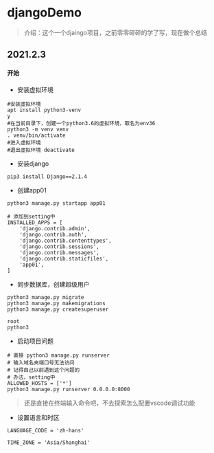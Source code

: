 # djangoDemo
> 介绍：这个一个djaingo项目，之前零零碎碎的学了写，现在做个总结
## 2021.2.3
#### 开始
- 安装虚拟环境
```
#安装虚拟环境
apt install python3-venv
y
#在当前目录下，创建一个python3.6的虚拟环境，取名为env36
python3 -m venv venv
. venv/bin/activate
#进入虚拟环境
#退出虚拟环境 deactivate
```
- 安装django
```
pip3 install Django==2.1.4
```
- 创建app01

```
python3 manage.py startapp app01

# 添加到setting中
INSTALLED_APPS = [
    'django.contrib.admin',
    'django.contrib.auth',
    'django.contrib.contenttypes',
    'django.contrib.sessions',
    'django.contrib.messages',
    'django.contrib.staticfiles',
    'app01',
]
```
- 同步数据库，创建超级用户
```
python3 manage.py migrate
python3 manage.py makemigrations
python3 manage.py createsuperuser

root
python3

```
- 启动项目问题
```
# 直接 python3 manage.py runserver 
# 输入域名夹端口号无法访问
# 记得自己以前遇到这个问题的
# 办法，setting中
ALLOWED_HOSTS = ['*']
python3 manage.py runserver 0.0.0.0:8000

```
> 还是直接在终端输入命令吧，不去探索怎么配置vscode调试功能

- 设置语言和时区
```
LANGUAGE_CODE = 'zh-hans'

TIME_ZONE = 'Asia/Shanghai'
```
